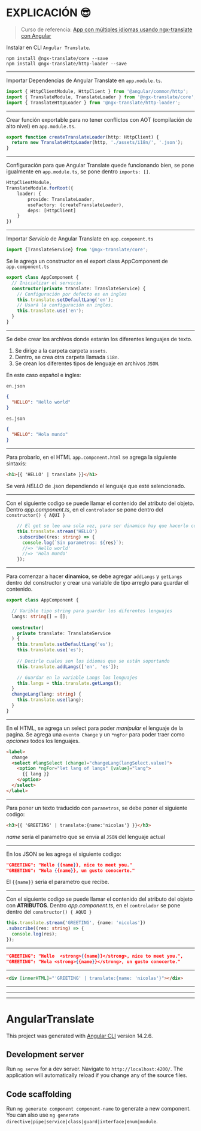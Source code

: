 # EXPLICACIÓN :sunglasses:

> Curso de referencia: [App con múltiples idiomas usando ngx-translate con Angular](https://www.youtube.com/watch?v=bVIH8f0Oyv0&ab_channel=nicobytes)

Instalar en CLI `Angular Translate`.

```console
npm install @ngx-translate/core --save
npm install @ngx-translate/http-loader --save
```
<hr>

Importar Dependencias de Angular Translate en `app.module.ts`.

```typescript
import { HttpClientModule, HttpClient } from '@angular/common/http';
import { TranslateModule, TranslateLoader } from '@ngx-translate/core';
import { TranslateHttpLoader } from '@ngx-translate/http-loader';
````
<hr>

Crear función exportable para no tener conflictos con AOT (compilación de alto nivel) en `app.module.ts`.

```typescript
export function createTranslateLoader(http: HttpClient) {
  return new TranslateHttpLoader(http, './assets/i18n/', '.json');
}
```
<hr>

Configuración para que Angular Translate quede funcionando bien, se pone igualmente en `app.module.ts`, se pone dentro `imports: []`.

```typescript
HttpClientModule,
TranslateModule.forRoot({
    loader: {
        provide: TranslateLoader,
        useFactory: (createTranslateLoader),
        deps: [HttpClient]
    }
})
```
<hr>

Importar *Servicio* de Angular Translate en `app.component.ts`

```typescript
import {TranslateService} from '@ngx-translate/core';
```

Se le agrega un constructor en el export class AppComponent de `app.component.ts`

```typescript
export class AppComponent {
  // Inicializar el servicio.
  constructor(private translate: TranslateService) {
    // Configuración por defecto es en ingles
    this.translate.setDefaultLang('en');
    // Usará la configuración en ingles.
    this.translate.use('en');
  }
}
```
<hr>

Se debe crear los archivos donde estarán los diferentes lenguajes de texto.

1. Se dirige a la carpeta carpeta `assets`.
2. Dentro, se crea otra carpeta llamada `i18n`.
3. Se crean los diferentes tipos de lenguaje en archivos `JSON`.

En este caso español e ingles:

`en.json`
```json
{
  "HELLO": "Hello world"
}
```

`es.json`
```json
{
  "HELLO": "Hola mundo"
}
```
<hr>

Para probarlo, en el HTML `app.component.html` se agrega la siguiente sintaxis:

```html
<h1>{{ 'HELLO' | translate }}</h1>
```

Se verá *HELLO* de .json dependiendo el lenguaje que esté selencionado.
<hr>

Con el siguiente codigo se puede llamar el contenido del atributo del objeto.
Dentro *app.component.ts*, en el `controlador` se pone dentro del `constructor() { AQUI }`

```typescript
    // El get se lee una sola vez, para ser dinamico hay que hacerlo con stream
    this.translate.stream('HELLO')
    .subscribe((res: string) => {
      console.log(`Sin parametros: ${res}`);
      //=> 'Hello world'
      //=> 'Hola mundo'
    });
```
<hr>

Para comenzar a hacer **dinamico**, se debe agregar `addLangs` y `getLangs` dentro del constructor y crear una variable de tipo arreglo para guardar el contenido.

```typescript
export class AppComponent {

  // Varible tipo string para guardar los diferentes lenguajes
  langs: string[] = [];
  
  constructor(
    private translate: TranslateService
  ) {
    this.translate.setDefaultLang('es');
    this.translate.use('es');
    
    // Decirle cuales son los idiomas que se están soportando
    this.translate.addLangs(['en', 'es']);

    // Guardar en la variable Langs los lenguajes
    this.langs = this.translate.getLangs();
  }
  changeLang(lang: string) {
    this.translate.use(lang);
  }
}
```
<hr>

En el HTML, se agrega un select para poder *manipular* el lenguaje de la pagina. 
Se agrega una `evento Change` y un `*ngFor` para poder traer como *opciones* todos los lenguajes.

````html
<label>
  change
  <select #langSelect (change)="changeLang(langSelect.value)">
    <option *ngFor="let lang of langs" [value]="lang">
      {{ lang }}
    </option>
  </select>
</label>
````
<hr>

Para poner un texto traducido con `parametros`, se debe poner el siguiente codigo:

```html
<h3>{{ 'GREETING' | translate:{name:'nicolas'} }}</h3>
```
*name* sería el parametro que se envía al `JSON` del lenguaje actual
<hr>

En los JSON se les agrega el siguiente codigo:

```json
"GREETING": "Hello {{name}}, nice to meet you."
"GREETING": "Hola {{name}}, un gusto conocerte."
```
El `{{name}}` seria el parametro que recibe.

<hr>

Con el siguiente codigo se puede llamar el contenido del atributo del objeto con **ATRIBUTOS**.
Dentro *app.component.ts*, en el `controlador` se pone dentro del `constructor() { AQUI }`

```typescript
this.translate.stream('GREETING', {name: 'nicolas'})
.subscribe((res: string) => {
  console.log(res);
});
```
<hr>

```json
"GREETING": "Hello  <strong>{{name}}</strong>, nice to meet you.",
"GREETING": "Hola <strong>{{name}}</strong>, un gusto conocerte."
```
<hr>

```html
<div [innerHTML]="'GREETING' | translate:{name: 'nicolas'}"></div>
```
<hr>
<hr>
<hr>

# AngularTranslate

This project was generated with [Angular CLI](https://github.com/angular/angular-cli) version 14.2.6.

## Development server

Run `ng serve` for a dev server. Navigate to `http://localhost:4200/`. The application will automatically reload if you change any of the source files.

## Code scaffolding

Run `ng generate component component-name` to generate a new component. You can also use `ng generate directive|pipe|service|class|guard|interface|enum|module`.
